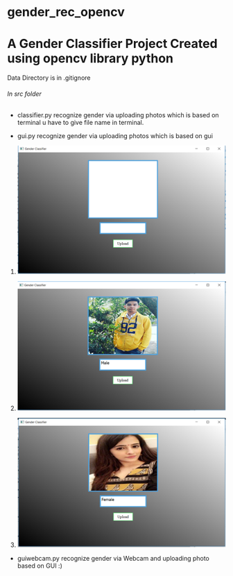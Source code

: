 # gender_rec_opencv
# A Gender Classifier Project Created using opencv library python
Data Directory is in .gitignore

###### In src folder 
- classifier.py recognize gender via uploading photos which is based on terminal
u have to give file name in terminal.

- gui.py recognize gender via uploading photos which is based on gui

1. ![GUI](output/gender.PNG)

1. ![GUI](output/2.PNG)

1. ![GUI](output/3.PNG)

- guiwebcam.py recognize gender via Webcam and uploading photo based on GUI :)

